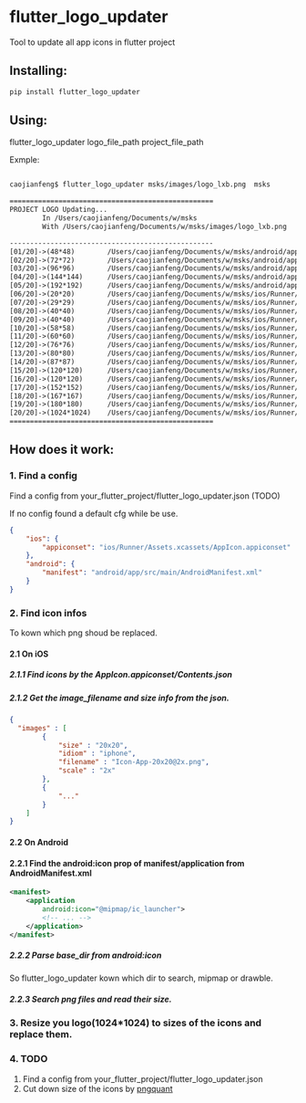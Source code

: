 
# flutter_logo_updater
Tool to update all app icons in flutter project

## Installing:
```bash
pip install flutter_logo_updater
```

## Using:
flutter_logo_updater logo_file_path project_file_path

Exmple:
```txt

caojianfeng$ flutter_logo_updater msks/images/logo_lxb.png  msks

==================================================
PROJECT LOGO Updating...
        In /Users/caojianfeng/Documents/w/msks
        With /Users/caojianfeng/Documents/w/msks/images/logo_lxb.png

--------------------------------------------------
[01/20]->(48*48)        /Users/caojianfeng/Documents/w/msks/android/app/src/main/res/mipmap-mdpi/ic_launcher.png
[02/20]->(72*72)        /Users/caojianfeng/Documents/w/msks/android/app/src/main/res/mipmap-hdpi/ic_launcher.png
[03/20]->(96*96)        /Users/caojianfeng/Documents/w/msks/android/app/src/main/res/mipmap-xhdpi/ic_launcher.png
[04/20]->(144*144)      /Users/caojianfeng/Documents/w/msks/android/app/src/main/res/mipmap-xxhdpi/ic_launcher.png
[05/20]->(192*192)      /Users/caojianfeng/Documents/w/msks/android/app/src/main/res/mipmap-xxxhdpi/ic_launcher.png
[06/20]->(20*20)        /Users/caojianfeng/Documents/w/msks/ios/Runner/Assets.xcassets/AppIcon.appiconset/Icon-App-20x20@1x.png
[07/20]->(29*29)        /Users/caojianfeng/Documents/w/msks/ios/Runner/Assets.xcassets/AppIcon.appiconset/Icon-App-29x29@1x.png
[08/20]->(40*40)        /Users/caojianfeng/Documents/w/msks/ios/Runner/Assets.xcassets/AppIcon.appiconset/Icon-App-20x20@2x.png
[09/20]->(40*40)        /Users/caojianfeng/Documents/w/msks/ios/Runner/Assets.xcassets/AppIcon.appiconset/Icon-App-40x40@1x.png
[10/20]->(58*58)        /Users/caojianfeng/Documents/w/msks/ios/Runner/Assets.xcassets/AppIcon.appiconset/Icon-App-29x29@2x.png
[11/20]->(60*60)        /Users/caojianfeng/Documents/w/msks/ios/Runner/Assets.xcassets/AppIcon.appiconset/Icon-App-20x20@3x.png
[12/20]->(76*76)        /Users/caojianfeng/Documents/w/msks/ios/Runner/Assets.xcassets/AppIcon.appiconset/Icon-App-76x76@1x.png
[13/20]->(80*80)        /Users/caojianfeng/Documents/w/msks/ios/Runner/Assets.xcassets/AppIcon.appiconset/Icon-App-40x40@2x.png
[14/20]->(87*87)        /Users/caojianfeng/Documents/w/msks/ios/Runner/Assets.xcassets/AppIcon.appiconset/Icon-App-29x29@3x.png
[15/20]->(120*120)      /Users/caojianfeng/Documents/w/msks/ios/Runner/Assets.xcassets/AppIcon.appiconset/Icon-App-40x40@3x.png
[16/20]->(120*120)      /Users/caojianfeng/Documents/w/msks/ios/Runner/Assets.xcassets/AppIcon.appiconset/Icon-App-60x60@2x.png
[17/20]->(152*152)      /Users/caojianfeng/Documents/w/msks/ios/Runner/Assets.xcassets/AppIcon.appiconset/Icon-App-76x76@2x.png
[18/20]->(167*167)      /Users/caojianfeng/Documents/w/msks/ios/Runner/Assets.xcassets/AppIcon.appiconset/Icon-App-83.5x83.5@2x.png
[19/20]->(180*180)      /Users/caojianfeng/Documents/w/msks/ios/Runner/Assets.xcassets/AppIcon.appiconset/Icon-App-60x60@3x.png
[20/20]->(1024*1024)    /Users/caojianfeng/Documents/w/msks/ios/Runner/Assets.xcassets/AppIcon.appiconset/Icon-App-1024x1024@1x.png
==================================================
```

## How does it work:

### 1. Find a config

Find a config from your_flutter_project/flutter_logo_updater.json (TODO)

If no config found a default cfg while be use.

```json
{
    "ios": {
        "appiconset": "ios/Runner/Assets.xcassets/AppIcon.appiconset"
    },
    "android": {
        "manifest": "android/app/src/main/AndroidManifest.xml"
    }
}
```

### 2. Find icon infos

To kown which png shoud be replaced.

#### 2.1 On iOS

##### 2.1.1 Find icons by the AppIcon.appiconset/Contents.json 

##### 2.1.2 Get the image_filename and size info from the json.

```json
{
  "images" : [
        {
            "size" : "20x20",
            "idiom" : "iphone",
            "filename" : "Icon-App-20x20@2x.png",
            "scale" : "2x"
        },
        {
            "..."
        }
    ]
}
```

#### 2.2 On Android

#### 2.2.1 Find the android:icon prop of manifest/application from AndroidManifest.xml

```xml
<manifest>
    <application
        android:icon="@mipmap/ic_launcher">
        <!-- ... -->
    </application>
</manifest>
```

##### 2.2.2 Parse base_dir from android:icon

So flutter_logo_updater kown which dir to search, mipmap or drawble.

##### 2.2.3 Search png files and read their size.

### 3. Resize you logo(1024*1024) to sizes of the icons and replace them. 


### 4. TODO

1. Find a config from your_flutter_project/flutter_logo_updater.json
2. Cut down size of the icons by [pngquant](https://pngquant.org/)